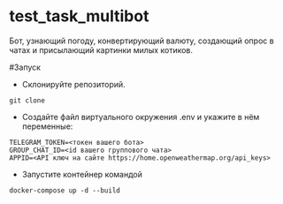 # test_task_multibot
Бот, узнающий погоду, конвертирующий валюту, создающий опрос в чатах и присылающий картинки милых котиков.

#Запуск
- Склонируйте репозиторий.
```
git clone
```

- Создайте файл виртуального окружения .env и укажите в нём переменные:
```
TELEGRAM_TOKEN=<токен вашего бота>
GROUP_CHAT_ID=<id вашего группового чата>
APPID=<API ключ на сайте https://home.openweathermap.org/api_keys>
```

- Запустите контейнер командой 
```
docker-compose up -d --build
```


